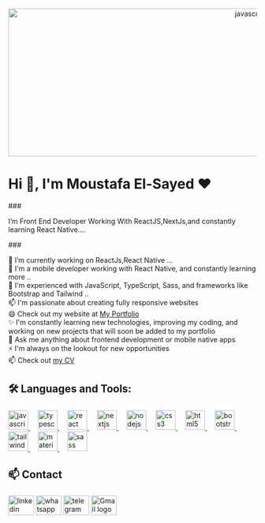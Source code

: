 
###
<p align="center"> <img src="https://i.ibb.co/TbkZ5Gr/coding-languages.webp" width="1000" height="300&quot;/" alt="javascript logo" />
</p>
<h1 align="left">Hi 👋, I'm Moustafa El-Sayed ♥</h1>
###
<p align="left">I’m Front End Developer Working With ReactJS,NextJs,and constantly learning React Native....</p>
###

<p align="left">🔭 I’m currently working on ReactJs,React Native ...<br>📱 I'm a mobile developer working with React Native, and constantly learning more ..<br>🌱 I'm experienced with JavaScript, TypeScript, Sass, and frameworks like Bootstrap and Tailwind ..<br>📫 I'm passionate about creating fully responsive websites<br>😄 Check out my website at <a href="https://moustafa-elsayed-portoflio.vercel.app/" target="_blank" rel="noopener noreferrer"> My Portfolio</a>  <br>✨ I'm constantly learning new technologies, improving my coding, and working on new projects that will soon be added to my portfolio<br>💬 Ask me anything about frontend development or mobile native apps<br>⚡ I'm always on the lookout for new opportunities<br>📫 Check out  <a href="https://docs.google.com/document/d/1lgs-pM4PBlHQPKYhpIIq8xt6fy_IK50GVvrgBfznGTo/edit" target="_blank" rel="noopener noreferrer"> my CV</a>

###

<h2 align="left">🛠️  Languages and Tools:</h2>

###

<div align="left">
  <a href="https://developer.mozilla.org/en-US/docs/Web/JavaScript">
    <img src="https://cdn.jsdelivr.net/gh/devicons/devicon/icons/javascript/javascript-original.svg" height="40" alt="javascript logo" />
  </a>
  <img width="12" />
  <a href="https://www.typescriptlang.org/">
    <img src="https://cdn.jsdelivr.net/gh/devicons/devicon/icons/typescript/typescript-original.svg" height="40" alt="typescript logo" />
  </a>
  <img width="12" />
  <a href="https://reactjs.org/">
    <img src="https://cdn.jsdelivr.net/gh/devicons/devicon/icons/react/react-original.svg" height="40" alt="react logo" />
  </a>
  <img width="12" />
  <a href="https://nextjs.org/">
    <img src="https://cdn.jsdelivr.net/gh/devicons/devicon/icons/nextjs/nextjs-original.svg" height="40" alt="nextjs logo" />
  </a>
  <img width="12" />
  <a href="https://nodejs.org/">
    <img src="https://cdn.jsdelivr.net/gh/devicons/devicon/icons/nodejs/nodejs-original.svg" height="40" alt="nodejs logo" />
  </a>
  <img width="12" />
  <a href="https://developer.mozilla.org/en-US/docs/Web/CSS">
    <img src="https://cdn.jsdelivr.net/gh/devicons/devicon/icons/css3/css3-original.svg" height="40" alt="css3 logo" />
  </a>
  <img width="12" />
  <a href="https://developer.mozilla.org/en-US/docs/Web/HTML">
    <img src="https://cdn.jsdelivr.net/gh/devicons/devicon/icons/html5/html5-original.svg" height="40" alt="html5 logo" />
  </a>
  <img width="12" />
  <a href="https://getbootstrap.com/">
    <img src="https://cdn.jsdelivr.net/gh/devicons/devicon/icons/bootstrap/bootstrap-original.svg" height="40" alt="bootstrap logo" />
  </a>
  <img width="12" />
  <a href="https://tailwindcss.com/">
    <img src="https://cdn.jsdelivr.net/gh/devicons/devicon/icons/tailwindcss/tailwindcss-original-wordmark.svg" height="40" alt="tailwindcss logo" />
  </a>
  <img width="12" />
  <a href="https://material-ui.com/">
    <img src="https://cdn.jsdelivr.net/gh/devicons/devicon/icons/materialui/materialui-original.svg" height="40" alt="materialui logo" />
  </a>
  <img width="12" />
  <a href="https://sass-lang.com/">
    <img src="https://cdn.jsdelivr.net/gh/devicons/devicon/icons/sass/sass-original.svg" height="40" alt="sass logo" />
  </a>
</div>




###

<h2 align="left">📫 Contact</h2>

###

<div align="left">
  <a href="https://www.linkedin.com/in/mostafa-hashem-1b43822b9/"><img src="https://raw.githubusercontent.com/maurodesouza/profile-readme-generator/master/src/assets/icons/social/linkedin/default.svg" width="52" height="40" alt="linkedin logo" /></a>
 <a href="https://wa.me/201002602130"><img src="https://raw.githubusercontent.com/maurodesouza/profile-readme-generator/master/src/assets/icons/social/whatsapp/default.svg" width="52" height="40" alt="whatsapp logo" /></a>
  <a href="https://t.me/01002602130"><img src="https://raw.githubusercontent.com/maurodesouza/profile-readme-generator/master/src/assets/icons/social/telegram/default.svg" width="52" height="40" alt="telegram logo" /></a>
  <a href="mailto:moelsayed949@gmail.com"><img src="https://raw.githubusercontent.com/maurodesouza/profile-readme-generator/master/src/assets/icons/social/gmail/default.svg" width="52" height="40" alt="Gmail logo" /></a>
</div>


###
